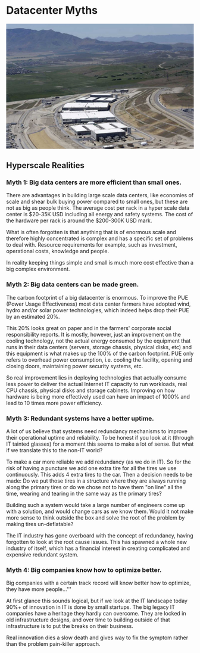 # Datacenter Myths

![Logo](./img/myth_big_datacenters_are_efficient.jpg)
## Hyperscale Realities

### Myth 1: Big data centers are more efficient than small ones.

There are advantages in building large scale data centers, like economies of scale and shear bulk buying power compared to small ones, but these are not as big as people think. The average cost per rack in a hyper scale data center is $20-35K USD including all energy and safety systems. The cost of the hardware per rack is around the $200-300K USD mark.

What is often forgotten is that anything that is of enormous scale and therefore highly concentrated is complex and has a specific set of problems to deal with. Resource requirements for example, such as investment, operational costs, knowledge and people.

In reality keeping things simple and small is much more cost effective than a big complex environment.

### Myth 2: Big data centers can be made green.

The carbon footprint of a big datacenter is enormous. To improve the PUE (Power Usage Effectiveness) most data center farmers have adopted wind, hydro and/or solar power technologies, which indeed helps drop their PUE by an estimated 20%.

This 20% looks great on paper and in the farmers' corporate social responsibility reports. It is mostly, however, just an improvement on the cooling technology, not the actual energy consumed by the equipment that runs in their data centers (servers, storage chassis, physical disks, etc) and this equipment is what makes up the 100% of the carbon footprint. PUE only refers to overhead power consumption, i.e. cooling the facility, opening and closing doors, maintaining power security systems, etc.

So real improvement lies in deploying technologies that actually consume less power to deliver the actual Internet IT capacity to run workloads, real CPU chassis, physical disks and storage cabinets. Improving on how hardware is being more effectively used can have an impact of 1000% and lead to 10 times more power efficiency.

### Myth 3: Redundant systems have a better uptime.

A lot of us believe that systems need redundancy mechanisms to improve their operational uptime and reliability. To be honest if you look at it (through IT tainted glasses) for a moment this seems to make a lot of sense. But what if we translate this to the non-IT world?

To make a car more reliable we add redundancy (as we do in IT). So for the risk of having a puncture we add one extra tire for all the tires we use continuously. This adds 4 extra tires to the car. Then a decision needs to be made: Do we put those tires in a structure where they are always running along the primary tires or do we chose not to have them "on line" all the time, wearing and tearing in the same way as the primary tires?

Building such a system would take a large number of engineers come up with a solution, and would change cars as we know them. Would it not make more sense to think outside the box and solve the root of the problem by making tires un-deflatable?

The IT industry has gone overboard  with the concept of redundancy, having forgotten to look  at the root cause issues. This has spawned a whole new industry of itself, which has a financial interest in creating complicated and expensive redundant system.

### Myth 4: Big companies know how to optimize better.

Big companies with a certain track record will know better how to optimize, they have more people…'''

At first glance this sounds logical, but if we look at the IT landscape today 90%+ of innovation in IT is done by small startups. The big legacy IT companies have a heritage they hardly can overcome. They are locked in old infrastructure designs, and over time to building outside of that infrastructure is to put the breaks on their business.

Real innovation dies a slow death and gives way to fix the symptom rather than the problem pain-killer approach.
